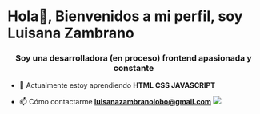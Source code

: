  # Hola👋, Bienvenidos a mi perfil, soy Luisana Zambrano
<h3 align="center">Soy una desarrolladora (en proceso) frontend apasionada y constante</h3>

- 🌱 Actualmente estoy aprendiendo **HTML CSS JAVASCRIPT**

- 📫 Cómo contactarme **luisanazambranolobo@gmail.com**
![](https://mograph.video/2Z5bOIJ)
